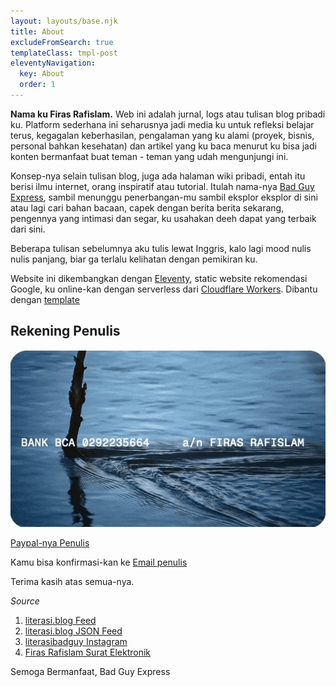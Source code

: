 ```yaml
---
layout: layouts/base.njk
title: About
excludeFromSearch: true
templateClass: tmpl-post
eleventyNavigation:
  key: About
  order: 1
---
```


**Nama ku Firas Rafislam.** Web ini adalah jurnal, logs atau tulisan blog pribadi ku. Platform sederhana ini seharusnya jadi media ku untuk refleksi belajar terus, kegagalan keberhasilan, pengalaman yang ku alami (proyek, bisnis, personal bahkan kesehatan) dan artikel yang ku baca menurut ku bisa jadi konten bermanfaat buat teman - teman yang udah mengunjungi ini. 

Konsep-nya selain tulisan blog, juga ada halaman wiki pribadi, entah itu berisi ilmu internet, orang inspiratif atau tutorial. Itulah nama-nya [Bad Guy Express](https://literasi.blog), sambil menunggu penerbangan-mu sambil eksplor eksplor di sini atau lagi cari bahan bacaan, capek dengan berita berita sekarang, pengennya yang intimasi dan segar, ku usahakan deeh dapat yang terbaik dari sini.

Beberapa tulisan sebelumnya aku tulis lewat Inggris, kalo lagi mood nulis nulis panjang, biar ga terlalu kelihatan dengan pemikiran ku.

Website ini dikembangkan dengan [Eleventy](https://www.11ty.dev), static website rekomendasi Google, ku online-kan dengan serverless dari [Cloudflare Workers](https://workers.cloudflare.com/). Dibantu dengan [template](https://github.com/11ty/eleventy-base-blog)

## Rekening Penulis

<img src="/img/remote/bca-firas.gif" />

[Paypal-nya Penulis](https://paypal.me/firasraf)

Kamu bisa konfirmasi-kan ke [Email penulis](mailto:firasraf@skiff.com) 

Terima kasih atas semua-nya.

*Source*

1. [literasi.blog Feed](https://literasi.blog/feed/feed.xml)
2. [literasi.blog JSON Feed](https://literasi.blog/feed/feed.json)
3. [literasibadguy Instagram](https://instagram.com/literasibadguy)
4. [Firas Rafislam Surat Elektronik](mailto:firas@literasi.blog?subject=Sponsor)

Semoga Bermanfaat,
Bad Guy Express
